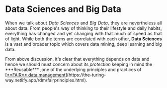 # Data Sciences and Big Data
<p align="justify">
When we talk about <i>Data Sciences</i> and <i>Big Data</i>, they are nevertheless all about data. From people's way of thinking to their lifestyle and daily habits, everything has changed and yet changing with that much of speed as that of light.
  While both the terms are correlated with each other, <b>Data Sciences</b> is a vast and broader topic which covers data mining, deep learning and big data.
</p>
From above discussion, it's clear that everything depends on data and hence we should must concern about its <i>protection</i> keeping in mind the ***Reusable*** ,one of the underlying principles and practices of [<ins>**FAIR** data management</ins>](https://the-turing-way.netlify.app/rdm/fairprinciples.html).

